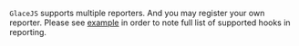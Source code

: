 `GlaceJS` supports multiple reporters. And you may register your own reporter.
Please see [example](https://github.com/schipiga/glacejs/tree/master/examples/ownReporter) in order to note full list of supported hooks in reporting.
